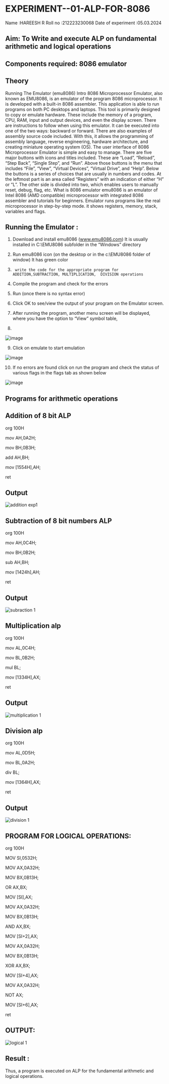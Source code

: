 # EXPERIMENT--01-ALP-FOR-8086
Name :HAREESH R
Roll no :212223230068
Date of experiment :05.03.2024





## Aim: To Write and execute ALP on fundamental arithmetic and logical operations
## Components required: 8086  emulator 
## Theory 
Running The Emulator (emu8086) Intro 8086 Microprocessor Emulator, also known as EMU8086, is an emulator of the program 8086 microprocessor. It is developed with a built-in 8086 assembler. This application is able to run programs on both PC desktops and laptops. This tool is primarily designed to copy or emulate hardware. These include the memory of a program, CPU, RAM, input and output devices, and even the display screen. There are instructions to follow when using this emulator. It can be executed into one of the two ways: backward or forward. There are also examples of assembly source code included. With this, it allows the programming of assembly language, reverse engineering, hardware architecture, and creating miniature operating system (OS). The user interface of 8086 Microprocessor Emulator is simple and easy to manage. There are five major buttons with icons and titles included. These are “Load”, “Reload”, “Step Back”, “Single Step”, and “Run”. Above those buttons is the menu that includes “File”, “View”, “Virtual Devices”, “Virtual Drive”, and “Help”. Below the buttons is a series of choices that are usually in numbers and codes. At the leftmost part is an area called “Registers” with an indication of either “H” or “L”. The other side is divided into two, which enables users to manually reset, debug, flag, etc. What is 8086 emulator emu8086 is an emulator of Intel 8086 (AMD compatible) microprocessor with integrated 8086 assembler and tutorials for beginners. Emulator runs programs like the real microprocessor in step-by-step mode. it shows registers, memory, stack, variables and flags.


 ## Running the Emulator :
1.	Download and install emu8086 (www.emu8086.com) It is usually installed in C:\EMU8086 subfolder in the “Windows” directory
2.	  Run  emu8086 icon (on the desktop or in the c:\EMU8086 folder of window) It has green color 
 
 
3.		write the code for the appropriate program for ADDITION,SUBTRACTION, MULTIPLICATION,  DIVISION operations 

4.	 Compile the program and check for the errors 
5.	Run (once there is no syntax error) 

6.	Click OK to see/view the output of your program on the Emulator screen. 


7.	After running the program, another menu screen will be displayed, where you have the option to “View” symbol table,
8.	 


![image](https://user-images.githubusercontent.com/36288975/189273263-d65baae9-4b8f-4723-afb3-c0ffa4052b04.png)











9.	Click on emulate to start emulation 








![image](https://user-images.githubusercontent.com/36288975/189273273-9bb36ec1-e2e8-4892-8d35-37707332bfdc.png)








10.	If no errors are found click on run the program and check the status of various flags in the flags tab as shown below 






![image](https://user-images.githubusercontent.com/36288975/189273277-113a2a33-4a40-4ff8-95a5-ecd3a1f504fe.png)







## Programs for arithmetic  operations

## Addition  of 8 bit ALP 
org 100H

mov AH,0A2H;

mov BH,0B3H;

add AH,BH;

mov [1554H],AH;

ret


## Output  
 ![addition exp1](https://github.com/HareeshrajaR/EXPERIMENT--01-ALP-FOR-8086/assets/144870459/ac1c68ad-2057-4eb5-bd61-e453e6a4b6ca)

## Subtraction   of 8 bit numbers  ALP 
 org 100H

mov AH,0C4H;

mov BH,0B2H;

sub AH,BH;

mov [1424h],AH;

ret
## Output  
![subraction 1](https://github.com/HareeshrajaR/EXPERIMENT--01-ALP-FOR-8086/assets/144870459/a3b26188-528c-494a-9aa8-2b2d94701a32)

## Multiplication alp 

org 100H

mov AL,0C4H;

mov BL,0B2H;

mul BL;

mov [1334H],AX;

ret
 ## Output  
![multiplication 1](https://github.com/HareeshrajaR/EXPERIMENT--01-ALP-FOR-8086/assets/144870459/f099ab75-5aac-4bcd-a4b5-07395391994b)


## Division alp 

org 100H

mov AL,0D5H;

mov BL,0A2H;

div BL;

mov [1364H],AX;

ret
## Output  
![division 1](https://github.com/HareeshrajaR/EXPERIMENT--01-ALP-FOR-8086/assets/144870459/0bf3801b-a889-4e39-b483-5c485b952bba)

## PROGRAM FOR LOGICAL OPERATIONS:
org 100H

MOV SI,0532H;

MOV AX,0A32H;

MOV BX,0B13H;

OR AX,BX;

MOV [SI],AX;

MOV AX,0A32H;

MOV BX,0B13H;

AND AX,BX;

MOV [SI+2],AX;

MOV AX,0A32H;

MOV BX,0B13H;

XOR AX,BX;

MOV [SI+4],AX;

MOV AX,0A32H;

NOT AX;

MOV [SI+6],AX;

ret
## OUTPUT:
![logical 1](https://github.com/HareeshrajaR/EXPERIMENT--01-ALP-FOR-8086/assets/144870459/a60f459b-ed26-4690-9249-ec5b3613f7d8)


## Result :
 
Thus, a program is executed on ALP for the fundamental arithmetic and logical operations.







